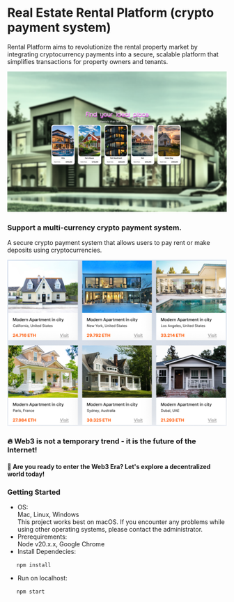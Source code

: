 # Real Estate Rental Platform (crypto payment system)

Rental Platform aims to revolutionize the rental property market by integrating cryptocurrency payments into a secure, scalable platform that simplifies transactions for property owners and tenants.

![alt text](public/real-estate.png)

### Support a multi-currency crypto payment system.

A secure crypto payment system that allows users to pay rent or make deposits using cryptocurrencies.

![alt text](public/marketplace.png)

### 🔥 Web3 is not a temporary trend - it is the future of the Internet!

#### 🚀 Are you ready to enter the Web3 Era? Let's explore a decentralized world today!


### Getting Started
- OS:<br/>
  Mac, Linux, Windows<br/>
  This project works best on macOS. If you encounter any problems while using other operating systems, please contact the administrator.
- Prerequirements:<br/>
  Node v20.x.x, Google Chrome
- Install Dependecies:<br/>
```
   npm install
```
- Run on localhost:<br/>
```
   npm start
```
